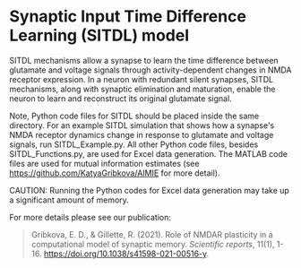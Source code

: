 # Synaptic Input Time Difference Learning (SITDL) model

SITDL mechanisms allow a synapse to learn the time difference between glutamate and voltage signals through activity-dependent changes in NMDA receptor expression. In a neuron with redundant silent synapses, SITDL mechanisms, along with synaptic elimination and maturation, enable the neuron to learn and reconstruct its original glutamate signal.

Note, Python code files for SITDL should be placed inside the same directory. For an example SITDL simulation that shows how a synapse's NMDA receptor dynamics change in response to glutamate and voltage signals, run SITDL_Example.py. All other Python code files, besides SITDL_Functions.py, are used for Excel data generation. The MATLAB code files are used for mutual information estimates (see https://github.com/KatyaGribkova/AIMIE for more detail).

CAUTION: Running the Python codes for Excel data generation may take up a significant amount of memory.

For more details please see our publication:
> Gribkova, E. D., & Gillette, R. (2021). Role of NMDAR plasticity in a computational model of synaptic memory. _Scientific reports_, 11(1), 1-16. https://doi.org/10.1038/s41598-021-00516-y.
